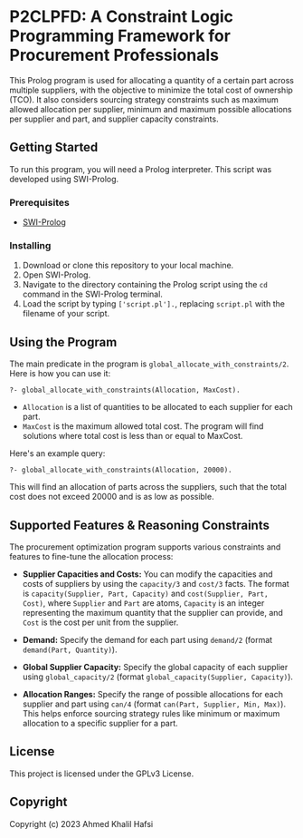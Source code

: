 # P2CLPFD: A Constraint Logic Programming Framework for Procurement Professionals

This Prolog program is used for allocating a quantity of a certain part across multiple suppliers, with the objective to minimize the total cost of ownership (TCO). It also considers sourcing strategy constraints such as maximum allowed allocation per supplier, minimum and maximum possible allocations per supplier and part, and supplier capacity constraints.

## Getting Started

To run this program, you will need a Prolog interpreter. This script was developed using SWI-Prolog.

### Prerequisites

- [SWI-Prolog](http://www.swi-prolog.org/Download.html)

### Installing

1. Download or clone this repository to your local machine.
2. Open SWI-Prolog.
3. Navigate to the directory containing the Prolog script using the `cd` command in the SWI-Prolog terminal.
4. Load the script by typing `['script.pl'].`, replacing `script.pl` with the filename of your script.

## Using the Program

The main predicate in the program is `global_allocate_with_constraints/2`. Here is how you can use it:

`?- global_allocate_with_constraints(Allocation, MaxCost).`

- `Allocation` is a list of quantities to be allocated to each supplier for each part.
- `MaxCost` is the maximum allowed total cost. The program will find solutions where total cost is less than or equal to MaxCost.

Here's an example query:

`?- global_allocate_with_constraints(Allocation, 20000).`

This will find an allocation of parts across the suppliers, such that the total cost does not exceed 20000 and is as low as possible.

## Supported Features & Reasoning Constraints

The procurement optimization program supports various constraints and features to fine-tune the allocation process:

- **Supplier Capacities and Costs:** You can modify the capacities and costs of suppliers by using the `capacity/3` and `cost/3` facts. The format is `capacity(Supplier, Part, Capacity)` and `cost(Supplier, Part, Cost)`, where `Supplier` and `Part` are atoms, `Capacity` is an integer representing the maximum quantity that the supplier can provide, and `Cost` is the cost per unit from the supplier.

- **Demand:** Specify the demand for each part using `demand/2` (format `demand(Part, Quantity)`).

- **Global Supplier Capacity:** Specify the global capacity of each supplier using `global_capacity/2` (format `global_capacity(Supplier, Capacity)`).

- **Allocation Ranges:** Specify the range of possible allocations for each supplier and part using `can/4` (format `can(Part, Supplier, Min, Max)`). This helps enforce sourcing strategy rules like minimum or maximum allocation to a specific supplier for a part.

## License

This project is licensed under the GPLv3 License.

## Copyright
Copyright (c) 2023 Ahmed Khalil Hafsi
